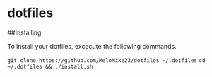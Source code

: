 # dotfiles

##Installing

To install your dotfiles, excecute the following commands.

`git clone https://github.com/MeloMike23/dotfiles ~/.dotfiles`
`cd ~/.dotfiles && ./install.sh`
